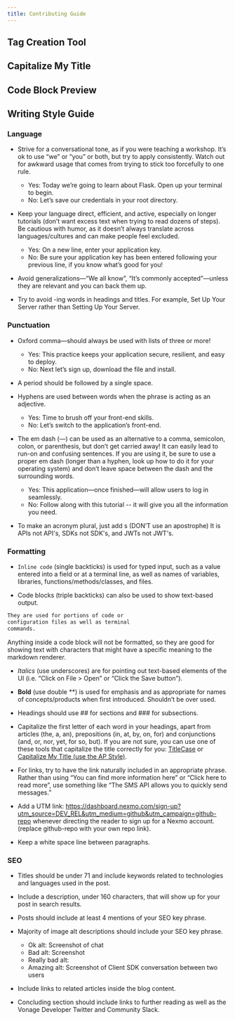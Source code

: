 ```yaml
---
title: Contributing Guide
---
```


## Tag Creation Tool

<tag-maker></tag-maker>

## Capitalize My Title

<title-maker></title-maker>

## Code Block Preview

<code-maker></code-maker>

## Writing Style Guide

### Language

- Strive for a conversational tone, as if you were teaching a workshop. It’s ok to use “we” or “you” or both, but try to apply consistently. Watch out for awkward usage that comes from trying to stick too forcefully to one rule.
  - Yes: Today we’re going to learn about Flask. Open up your terminal to begin.
  - No: Let’s save our credentials in your root directory.

- Keep your language direct, efficient, and active, especially on longer tutorials (don’t want excess text when trying to read dozens of steps). Be cautious with humor, as it doesn’t always translate across languages/cultures and can make people feel excluded.
  - Yes: On a new line, enter your application key.
  - No: Be sure your application key has been entered following your previous line, if you know what’s good for you!

- Avoid generalizations—“We all know”, “It’s commonly accepted”—unless they are relevant and you can back them up.

- Try to avoid -ing words in headings and titles. For example, Set Up Your Server rather than Setting Up Your Server.

### Punctuation

- Oxford comma—should always be used with lists of three or more! 
  - Yes: This practice keeps your application secure, resilient, and easy to deploy.
  - No: Next let’s sign up, download the file and install.

- A period should be followed by a single space.

- Hyphens are used between words when the phrase is acting as an adjective.
  - Yes: Time to brush off your front-end skills.
  - No: Let’s switch to the application’s front-end.

- The em dash (—) can be used as an alternative to a comma, semicolon, colon, or parenthesis, but don’t get carried away! It can easily lead to run-on and confusing sentences. If you are using it, be sure to use a proper em dash (longer than a hyphen, look up how to do it for your operating system) and don’t leave space between the dash and the surrounding words.
  - Yes: This application—once finished—will allow users to log in seamlessly.
  - No: Follow along with this tutorial -- it will give you all the information you need.

- To make an acronym plural, just add s (DON’T use an apostrophe) It is APIs not API's, SDKs not SDK's, and JWTs not JWT's.

### Formatting

- `Inline code` (single backticks) is used for typed input, such as a value entered into a field or at a terminal line, as well as names of variables, libraries, functions/methods/classes, and files.

- Code blocks (triple backticks) can also be used to show text-based output. 

```txt
They are used for portions of code or
configuration files as well as terminal
commands.
```

Anything inside a code block will not be formatted, so they are good for showing text with characters that might have a specific meaning to the markdown renderer.

- _Italics_ (use underscores) are for pointing out text-based elements of the UI (i.e. “Click on File > Open” or “Click the Save button”).

- **Bold** (use double **) is used for emphasis and as appropriate for names of concepts/products when first introduced. Shouldn’t be over used.

- Headings should use ## for sections and ### for subsections. 

- Capitalize the first letter of each word in your headings, apart from articles (the, a, an), prepositions (in, at, by, on, for) and conjunctions (and, or, nor, yet, for so, but). If you are not sure, you can use one of these tools that capitalize the title correctly for you: [TitleCase](http://www.titlecase.com/) or [Capitalize My Title (use the AP Style)](https://capitalizemytitle.com/). 

- For links, try to have the link naturally included in an appropriate phrase. Rather than using “You can find more information here” or “Click here to read more”, use something like “The SMS API allows you to quickly send messages.”

- Add a UTM link: https://dashboard.nexmo.com/sign-up?utm_source=DEV_REL&utm_medium=github&utm_campaign=github-repo whenever directing the reader to sign up for a Nexmo account. (replace github-repo with your own repo link). 

- Keep a white space line between paragraphs.

### SEO

- Titles should be under 71 and include keywords related to technologies and languages used in the post.

- Include a description, under 160 characters, that will show up for your post in search results.

- Posts should include at least 4 mentions of your SEO key phrase.

- Majority of image alt descriptions should include your SEO key phrase.
  - Ok alt: Screenshot of chat
  - Bad alt: Screenshot
  - Really bad alt:
  - Amazing alt: Screenshot of Client SDK conversation between two users

- Include links to related articles inside the blog content.

- Concluding section should include links to further reading as well as the Vonage Developer Twitter and Community Slack.
